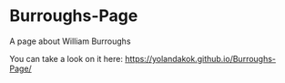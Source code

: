 # Burroughs-Page
A page about William Burroughs

You can take a look on it here:
https://yolandakok.github.io/Burroughs-Page/
